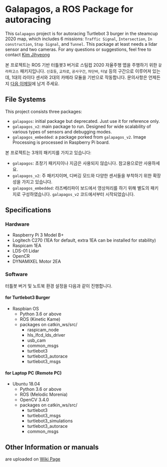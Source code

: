 # Galapagos, a ROS Package for autoracing

This `Galapagos` project is for autoracing Turtlebot 3 burger in the steamcup 2020 map, which includes 6 missions: `Traffic Signal`, `Intersection`, `In construction`, `Stop Signal`, and `Tunnel`. This package at least needs a lidar sensor and two cameras. For any questions or suggestions, feel free to contact [Kim Jihyeong](kjhricky@gmail.com)

본 프로젝트는 ROS 기반 터틀봇3 버거로 스팀컵 2020 자율주행 맵을 주행하기 위한 `갈라파고스` 패키지입니다. `신호등`, `교차로`, `공사구간`, `차단바`, `터널` 등의 구간으로 이루어져 있는데, 1대의 라이다 센서와 2대의 카메라 모듈을 기반으로 작동합니다. 문의사항은 언제든지 [다음 이메일](kjhricky@gmail.com)에 남겨 주세요.

## File Systems

This project consists three packages:

- `galapagos`: initial package but deprecated. Just use it for reference only.
- `galapagos_v2`: main package to run. Designed for wide scalability of various types of sensors and debugging modes.
- `galapagos_embedded`: a package porked from `galapagos_v2`. Image Processing is processed in Raspberry Pi board.

본 프로젝트는 3개의 패키지를 가지고 있습니다:

- `galapagos`: 초창기 패키지이나 지금은 사용되지 않습니다. 참고용으로만 사용하세요.
- `galapagos_v2`: 주 패키지이며, 디버깅 모드와 다양한 센서들을 부착하기 위한 확장성을 가지고 있습니다.
- `galapagos_embedded`: 라즈베리파이 보드에서 영상처리를 하기 위해 별도의 패키지로 구성하였습니다. `galapagos_v2` 코드에서부터 시작되었습니다.

## Specifications

### Hardware

- Raspberry Pi 3 Model B+
- Logitech C270 (1EA for default, extra 1EA can be installed for stability)
- Raspicam 1EA
- LDS-01 Lidar
- OpenCR
- DYNAMIXEL Motor 2EA

### Software

터틀봇 버거 및 노트북 환경 설정을 다음과 같이 진행합니다.

#### for Turtlebot3 Burger

- Raspbian OS
  - Python 3.6 or above
  - ROS (Kinetic Kame)
  - packages on catkin_ws/src/
    - raspicam_node
    - hls_lfcd_lds_driver
    - usb_cam
    - common_msgs
    - turtlebot3
    - turtlebot3_autorace
    - turtlebot3_msgs

#### for Laptop PC (Remote PC)

- Ubuntu 18.04
  - Python 3.6 or above
  - ROS (Melodic Morenia)
  - OpenCV 3.4.0
  - packages on catkin_ws/src/
    - turtlebot3
    - turtlebot3_msgs
    - turtlebot3_simulations
    - turtlebot3_autorace
    - common_msgs

## Other Information or manuals

are uploaded on [Wiki Page](https://github.com/100kimch/ros_galapagos/wiki)
